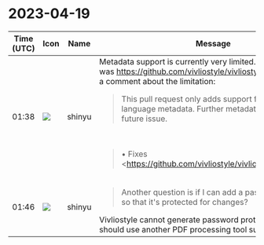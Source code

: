 # 2023-04-19

|Time (UTC)|Icon|Name|Message|
|---|---|---|---|
|01:38|![](https://avatars.slack-edge.com/2018-04-27/354445776386_e258f5ed5ba887b08668_72.jpg)|shinyu|Metadata support is currently very limited. Related pull req was <https://github.com/vivliostyle/vivliostyle.js/pull/850> with a comment about the limitation:<br><blockquote>This pull request only adds support for author and language metadata. Further metadata support will be a future issue.</blockquote><br><blockquote>• Fixes <https://github.com/vivliostyle/vivliostyle.js/issues/849|#849></blockquote>|
|01:46|![](https://avatars.slack-edge.com/2018-04-27/354445776386_e258f5ed5ba887b08668_72.jpg)|shinyu|<blockquote>Another question is if I can add a password for the PDF so that it's protected for changes?</blockquote>Vivliostyle cannot generate password protected PDFs; you should use another PDF processing tool such as Acrobat Pro.|
